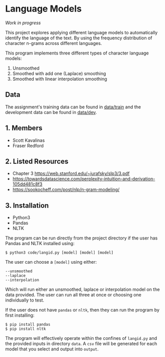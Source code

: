 # Language Models

_Work in progress_

This project explores applying different language models to automatically identify the language of the text. By using the frequency distribution of character n-grams across different languages.

This program implements three different types of character language models:

1. Unsmoothed
2. Smoothed with add one (Laplace) smoothing
3. Smoothed with linear interpolation smoothing

## Data

The assignment's training data can be found in [data/train](data/train) and the development data can be found in [data/dev](data/dev).

## 1. Members

- Scott Kavalinas
- Fraser Redford

## 2. Listed Resources

- Chapter 3 https://web.stanford.edu/~jurafsky/slp3/3.pdf
- https://towardsdatascience.com/perplexity-intuition-and-derivation-105dd481c8f3
- https://sookocheff.com/post/nlp/n-gram-modeling/

## 3. Installation

- Python3
- Pandas
- NLTK

The program can be run directly from the project directory if the user has Pandas and NLTK installed using:

```
$ python3 code/langid.py [model] [model] [model]
```

The user can choose a `[model]` using either:

```
--unsmoothed
--laplace
--interpolation
```

Which will run either an unsmoothed, laplace or interpolation model on the data provided. The user can run all three at once or choosing one individually to test.

If the user does not have `pandas` or `nltk`, then they can run the program by first installing:

```
$ pip install pandas
$ pip install nltk
```

The program will effectively operate within the confines of `langid.py` and the provided inputs in directory `data`. A `csv` file will be generated for each model that you select and output into `output`.
